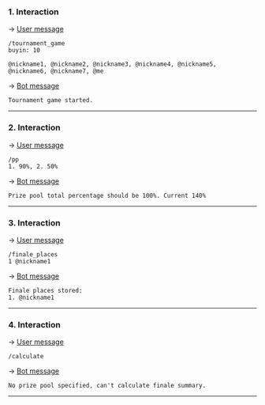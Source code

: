 ### 1. Interaction

&rarr; <ins>User message</ins>

```
/tournament_game
buyin: 10

@nickname1, @nickname2, @nickname3, @nickname4, @nickname5, @nickname6, @nickname7, @me 
```

&rarr; <ins>Bot message</ins>

``` 
Tournament game started. 
``` 
___

### 2. Interaction

&rarr; <ins>User message</ins>

```
/pp 
1. 90%, 2. 50% 
```

&rarr; <ins>Bot message</ins>

``` 
Prize pool total percentage should be 100%. Current 140% 
``` 
___

### 3. Interaction

&rarr; <ins>User message</ins>

```
/finale_places
1 @nickname1 
```

&rarr; <ins>Bot message</ins>

``` 
Finale places stored:
1. @nickname1 
``` 
___

### 4. Interaction

&rarr; <ins>User message</ins>

```
/calculate 
```

&rarr; <ins>Bot message</ins>

``` 
No prize pool specified, can't calculate finale summary. 
``` 
___